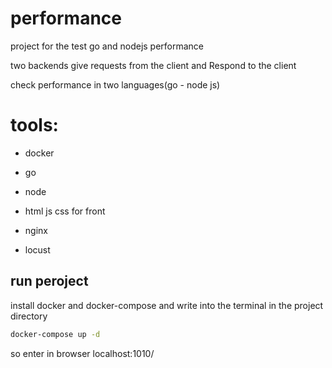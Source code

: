 # performance
project for the test go and nodejs performance

two backends give requests from the client and Respond to the client

check performance in two languages(go - node js) 

# tools:

- docker 

- go

- node

- html js css for front

- nginx

- locust

## run peroject

install docker and docker-compose and write into the terminal in  the project directory

```bash
docker-compose up -d
```
so enter in browser localhost:1010/
